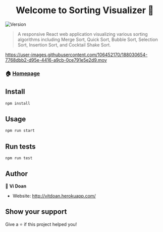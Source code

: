 <h1 align="center">Welcome to Sorting Visualizer 👋</h1>

  <img align="center" alt="Version" src="https://img.shields.io/badge/version-0.1.0-blue.svg?cacheSeconds=2592000" />

> A responsive React web application visualizing various sorting algorithms including Merge Sort, Quick Sort, Bubble Sort, Selection Sort, Insertion Sort, and Cocktail Shake Sort.


https://user-images.githubusercontent.com/106452170/188030654-7768dbb2-d95e-4416-a9cb-0ce791e5e2d9.mov


### 🏠 [Homepage](https://vitdoan.github.io/vitdoan.github.io/)

## Install

```sh
npm install
```

## Usage

```sh
npm run start
```

## Run tests

```sh
npm run test
```

## Author

👤 **Vi Doan**

* Website: http://vitdoan.herokuapp.com/

## Show your support

Give a ⭐️ if this project helped you!
